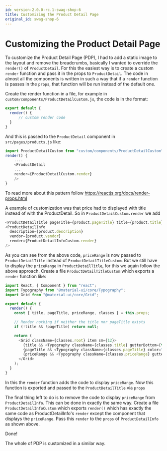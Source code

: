 ```yaml
---
id: version-2.0.0-rc.1-swag-shop-6
title: Customizing the Product Detail Page
original_id: swag-shop-6
---
```


# Customizing the Product Detail Page

To customize the Product Detail Page (PDP), I had to add a static image to the layout and remove the breadcrumbs, basically I wanted to override the `render()` of `ProductDetail`. For this the easiest way is to create a custom `render` function and pass it in the props to `ProductDetail`. The code in almost all the components is written in such a way that if a `render` function is passes in the `props`, that function will be run instead of the default one.

Create the render function in a file, for example in `custom/components/ProductDetailCustom.js`, the code is in the format:

```javascript
export default {
  render() {
      // custom render code
  }
}
```
And this is passed to the `ProductDetail` component in `src/pages/products.js` like:

```javascript
import ProductDetailCustom from "custom/components/ProductDetailCustom";
render() {
    ....
    <ProductDetail
    ...
    render={ProductDetailCustom.render}
    />
}
```
To read more about this pattern follow https://reactjs.org/docs/render-props.html

A example of customization was that price had to displayed with title instead of with the ProductDetail. So in `ProductDetailCustom.render` we add

```javascript
<ProductDetailTitle pageTitle={product.pageTitle} title={product.title} priceRange={productPrice.displayPrice} render={ProductDetailTitleCustom.render}/>
<ProductDetailInfo
  description={product.description}
  vendor={product.vendor}
  render={ProductDetailInfoCustom.render}
/>
```

As you can see from the above code, `priceRange` is now passed to `ProductDetailTitle` instead of `ProductDetailTitleCustom`.
But we still have to display the `priceRange` in `ProductDetailTitle`, for this we again follow the above approach.
Create a file `ProductDetailTitleCustom` which exports a `render` function like:

```javascript
import React, { Component } from "react";
import Typography from "@material-ui/core/Typography";
import Grid from "@material-ui/core/Grid";

export default {
  render() {
    const { title, pageTitle, priceRange, classes } = this.props;

    // Render nothing if neither the title nor pageTitle exists
    if (!title && !pageTitle) return null;

    return (
      <Grid className={classes.root} item sm={12}>
        {title && <Typography className={classes.title} gutterBottom={true} variant="display2">{title}</Typography>}
        {pageTitle && <Typography className={classes.pageTitle} color="primary" component="h2" variant="title">{pageTitle}</Typography>}
        {priceRange && <Typography className={classes.priceRange} gutterBottom={true} variant="display2">{priceRange}</Typography>}
      </Grid>
    );
  }
}
```
In this the `render` function adds the code to display `priceRange`. Now this function is exported and passed to the `ProductDetailTitle` via `props`

The final thing left to do is to remove the code to display `priceRange` from `ProductDetailInfo`. This can be done in exactly the same way.
Create a file `ProductDetailInfoCustom` which exports `render()` which has exactly the same code as ProductDetailInfo's `render` except the component that displays the `priceRange`. Pass this `render` to the `props` of `ProductDetailInfo` as shown above.

Done!

The whole of PDP is customized in a similar way.